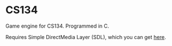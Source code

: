 # CS134
Game engine for CS134. Programmed in C. 

Requires Simple DirectMedia Layer (SDL), which you can get [here](https://www.libsdl.org/).
